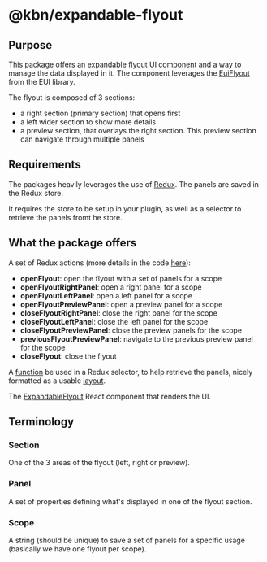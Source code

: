 # @kbn/expandable-flyout

## Purpose

This package offers an expandable flyout UI component and a way to manage the data displayed in it. The component leverages the [EuiFlyout](https://github.com/elastic/eui/tree/main/src/components/flyout) from the EUI library.

The flyout is composed of 3 sections:
- a right section (primary section) that opens first
- a left wider section to show more details
- a preview section, that overlays the right section. This preview section can navigate through multiple panels

## Requirements

The packages heavily leverages the use of [Redux](https://react-redux.js.org/). The panels are saved in the Redux store.

It requires the store to be setup in your plugin, as well as a selector to retrieve the panels fromt he store.

## What the package offers

A set of Redux actions (more details in the code [here](https://github.com/elastic/kibana/tree/main/packages/kbn-expandable-flyout/src/store/reducers)):
- **openFlyout**: open the flyout with a set of panels for a scope
- **openFlyoutRightPanel**: open a right panel for a scope
- **openFlyoutLeftPanel**: open a left panel for a scope
- **openFlyoutPreviewPanel**: open a preview panel for a scope
- **closeFlyoutRightPanel**: close the right panel for the scope
- **closeFlyoutLeftPanel**: close the left panel for the scope
- **closeFlyoutPreviewPanel**: close the preview panels for the scope
- **previousFlyoutPreviewPanel**: navigate to the previous preview panel for the scope
- **closeFlyout**: close the flyout

A [function](https://github.com/elastic/kibana/tree/main/packages/kbn-expandable-flyout/src/store/reducers) be used in a Redux selector, 
to help retrieve the panels, nicely formatted as a usable [layout](https://github.com/elastic/kibana/tree/main/packages/kbn-expandable-flyout/src/models/layout).

The [ExpandableFlyout](https://github.com/elastic/kibana/tree/main/packages/kbn-expandable-flyout/src/components/expandable_flyout) React component that renders the UI.

## Terminology

### Section

One of the 3 areas of the flyout (left, right or preview).

### Panel

A set of properties defining what's displayed in one of the flyout section.

### Scope

A string (should be unique) to save a set of panels for a specific usage (basically we have one flyout per scope).
